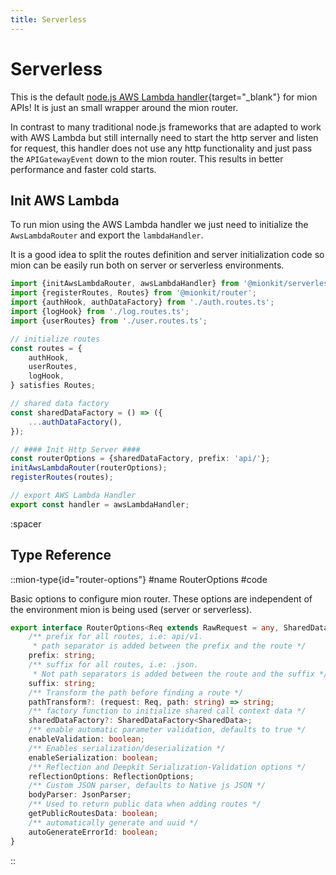 ```yaml
---
title: Serverless
---
```


# Serverless

This is the default [node.js AWS Lambda handler](https://docs.aws.amazon.com/lambda/latest/dg/lambda-nodejs.html){target="_blank"} for mion APIs! It is just an small wrapper around the mion router. 

In contrast to many traditional node.js frameworks that are adapted to work with AWS Lambda but still internally need to start the http server and listen for request, this handler does not use any http functionality and just pass the `APIGatewayEvent` down to the mion router. This results in better performance and faster cold starts.


## Init AWS Lambda

To run mion using the AWS Lambda handler we just need to initialize the `AwsLambdaRouter` and export the `lambdaHandler`.

It is a good idea to split the routes definition and server initialization code so mion can be easily run both on server or serverless environments.

<!-- embedme ../../../packages/serverless/examples/init-aws-lambda-router.ts -->
```ts
import {initAwsLambdaRouter, awsLambdaHandler} from '@mionkit/serverless';
import {registerRoutes, Routes} from '@mionkit/router';
import {authHook, authDataFactory} from './auth.routes.ts';
import {logHook} from './log.routes.ts';
import {userRoutes} from './user.routes.ts';

// initialize routes
const routes = {
    authHook,
    userRoutes,
    logHook,
} satisfies Routes;

// shared data factory
const sharedDataFactory = () => ({
    ...authDataFactory(),
});

// #### Init Http Server ####
const routerOptions = {sharedDataFactory, prefix: 'api/'};
initAwsLambdaRouter(routerOptions);
registerRoutes(routes);

// export AWS Lambda Handler
export const handler = awsLambdaHandler;

```

:spacer

## Type Reference


::mion-type{id="router-options"}
#name
RouterOptions
#code

Basic options to configure mion router. These options are independent of the environment mion is being used (server or serverless).

<!-- embedme ../../../packages/router/src/types.ts#L110-L133 -->
```ts
export interface RouterOptions<Req extends RawRequest = any, SharedData = any> extends CoreOptions {
    /** prefix for all routes, i.e: api/v1.
     * path separator is added between the prefix and the route */
    prefix: string;
    /** suffix for all routes, i.e: .json.
     * Not path separators is added between the route and the suffix */
    suffix: string;
    /** Transform the path before finding a route */
    pathTransform?: (request: Req, path: string) => string;
    /** factory function to initialize shared call context data */
    sharedDataFactory?: SharedDataFactory<SharedData>;
    /** enable automatic parameter validation, defaults to true */
    enableValidation: boolean;
    /** Enables serialization/deserialization */
    enableSerialization: boolean;
    /** Reflection and Deepkit Serialization-Validation options */
    reflectionOptions: ReflectionOptions;
    /** Custom JSON parser, defaults to Native js JSON */
    bodyParser: JsonParser;
    /** Used to return public data when adding routes */
    getPublicRoutesData: boolean;
    /** automatically generate and uuid */
    autoGenerateErrorId: boolean;
}
```
::